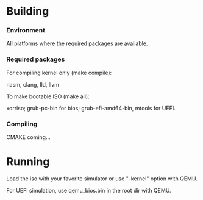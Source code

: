 # Building
### Environment
All platforms where the required packages are available.

### Required packages
For compiling kernel only (make compile):

nasm, clang, lld, llvm

To make bootable ISO (make all):

xorriso; grub-pc-bin for bios; grub-efi-amd64-bin, mtools for UEFI.

### Compiling
CMAKE coming...


# Running
Load the iso with your favorite simulator or use "-kernel" option with QEMU.

For UEFI simulation, use qemu_bios.bin in the root dir with QEMU.

